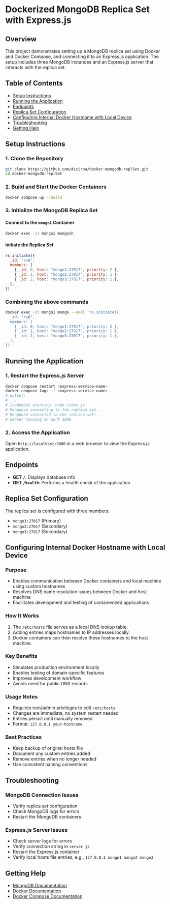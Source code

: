 # Dockerized MongoDB Replica Set with Express.js

## Overview

This project demonstrates setting up a MongoDB replica set using Docker and Docker Compose, and connecting it to an Express.js application. The setup includes three MongoDB instances and an Express.js server that interacts with the replica set.

## Table of Contents

- [Setup Instructions](#setup-instructions)
- [Running the Application](#running-the-application)
- [Endpoints](#endpoints)
- [Replica Set Configuration](#replica-set-configuration)
- [Configuring Internal Docker Hostname with Local Device](#configuring-internal-docker-hostname-with-local-device)
- [Troubleshooting](#troubleshooting)
- [Getting Help](#getting-help)

## Setup Instructions

### 1. Clone the Repository

```sh
git clone https://github.com/Aicirou/docker-mongodb-replSet.git
cd docker-mongodb-replSet
```

### 2. Build and Start the Docker Containers

```sh
docker compose up --build
```

### 3. Initialize the MongoDB Replica Set

#### Connect to the `mongo1` Container

```sh
docker exec -it mongo1 mongosh
```

#### Initiate the Replica Set

```javascript
rs.initiate({
  _id: "rs0",
  members: [
    { _id: 0, host: "mongo1:27017", priority: 2 },
    { _id: 1, host: "mongo2:27017", priority: 1 },
    { _id: 2, host: "mongo3:27017", priority: 1 },
  ],
})
```

### Combining the above commands

```sh
docker exec -it mongo1 mongo --eval 'rs.initiate({
  _id: "rs0",
  members: [
    { _id: 0, host: "mongo1:27017", priority: 2 },
    { _id: 1, host: "mongo2:27017", priority: 1 },
    { _id: 2, host: "mongo3:27017", priority: 1 },
  ],
})'
```

## Running the Application

### 1. Restart the Express.js Server

```sh
docker compose restart <express-service-name>
docker compose logs -f <express-service-name>
# output:
# ...
# [nodemon] starting `node index.js`
# Mongoose connecting to the replica set...
# Mongoose connected to the replica set!
# Server running on port 3000
```

### 2. Access the Application

Open `http://localhost:3000` in a web browser to view the Express.js application.

## Endpoints

- **GET `/`**: Displays database info
- **GET `/health`**: Performs a health check of the application

## Replica Set Configuration

The replica set is configured with three members:

- `mongo1:27017` (Primary)
- `mongo2:27017` (Secondary)
- `mongo3:27017` (Secondary)

## Configuring Internal Docker Hostname with Local Device

### Purpose

- Enables communication between Docker containers and local machine using custom hostnames
- Resolves DNS name resolution issues between Docker and host machine
- Facilitates development and testing of containerized applications

### How It Works

1. The `/etc/hosts` file serves as a local DNS lookup table.
2. Adding entries maps hostnames to IP addresses locally.
3. Docker containers can then resolve these hostnames to the host machine.

### Key Benefits

- Simulates production environment locally
- Enables testing of domain-specific features
- Improves development workflow
- Avoids need for public DNS records

### Usage Notes

- Requires root/admin privileges to edit `/etc/hosts`
- Changes are immediate, no system restart needed
- Entries persist until manually removed
- Format: `127.0.0.1 your-hostname`

### Best Practices

- Keep backup of original hosts file
- Document any custom entries added
- Remove entries when no longer needed
- Use consistent naming conventions

## Troubleshooting

### MongoDB Connection Issues

- Verify replica set configuration
- Check MongoDB logs for errors
- Restart the MongoDB containers

### Express.js Server Issues

- Check server logs for errors
- Verify connection string in `server.js`
- Restart the Express.js container
- Verify local hosts file entries, e.g., `127.0.0.1 mongo1 mongo2 mongo3`

## Getting Help

- [MongoDB Documentation](https://docs.mongodb.com/)
- [Docker Documentation](https://docs.docker.com/)
- [Docker Compose Documentation](https://docs.docker.com/compose/)
